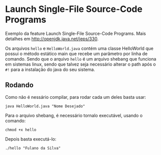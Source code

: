 # Launch Single-File Source-Code Programs

Exemplo da feature Launch Single-File Source-Code Programs. Mais detalhes em http://openjdk.java.net/jeps/330.

Os arquivos `hello` e `HelloWorld.java` contém uma classe HelloWorld que possui o método estático main que recebe um
parâmetro por linha de comando. Sendo que o arquivo `hello` é um arquivo shebang que funciona em sistemas linux, sendo
que talvez seja necessário alterar o path após o `#!` para a instalação do java do seu sistema.

## Rodando

Como não é nessário compilar, para rodar cada um deles basta usar:

```
java HelloWorld.java "Nome Desejado"
```

Para o arquivo shebang, é necessário tornalo executável, usando o comando:

```
chmod +x hello
```

Depois basta executá-lo:

```
./hello "Fulano da Silva"
```
